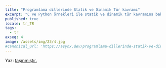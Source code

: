 ```yaml
---
title: "Programlama dillerinde Statik ve Dinamik Tür kavramı"
excerpt: "C ve Python örnekleri ile statik ve dinamik tür kavramına bakıyoruz"
published: true
locale: tr_TR
tags:
  - tr
axseq: 4
image: /assets/img/23/4.jpg
#canonical_url: 'https://asynx.dev/programlama-dillerinde-statik-ve-dinamik-tur-kavrami'
---
```


<!-- markdownlint-capture -->
<!-- markdownlint-disable -->
<script type="text/javascript">
    window.location.href = "https://ayazar.dev/c/statik-dinamik-tur-kavrami.html";
</script>
<!-- markdownlint-restore -->

Yazı [taşınmıştır.](https://ayazar.dev/c/statik-dinamik-tur-kavrami.html)
